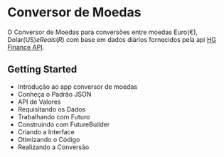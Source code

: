 # Conversor de Moedas

O Conversor de Moedas para conversões entre moedas Euro(€), Dolar(US$) e Reais(R$) com base em dados diários fornecidos pela api [HG Finance API](https://hgbrasil.com/status/finance).

## Getting Started
- Introdução ao app conversor de moedas
- Conheça o Padrão JSON
- API de Valores
- Requisitando os Dados
- Trabalhando com Futuro
- Construindo com FutureBuilder
- Criando a Interface
- Otimizando o Código
- Realizando a Conversão
